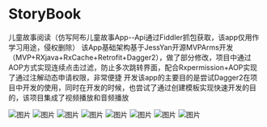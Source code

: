 # StoryBook
儿童故事阅读（仿写阿布儿童故事App--Api通过Fiddler抓包获取，该app仅用作学习用途，侵权删除）
该App基础架构基于JessYan开源MVPArms开发（MVP+RXjava+RxCache+Retrofit+Dagger2），做了部分修改，项目中通过AOP方式实现连续点击过滤，防止多次跳转界面，配合Rxpermission+AOP实现了通过注解动态申请权限，非常便捷
开发该app的主要目的是尝试Dagger2在项目中开发的使用，同时在开发的时候，也尝试了通过创建模板实现快速开发的目的，该项目集成了视频播放和音频播放

![图片](https://github.com/WinWang/StoryBook/blob/master/screenShot/1.png?raw=true)
![图片](https://github.com/WinWang/StoryBook/blob/master/screenShot/2.png?raw=true)
![图片](https://github.com/WinWang/StoryBook/blob/master/screenShot/3.png?raw=true)
![图片](https://github.com/WinWang/StoryBook/blob/master/screenShot/4.png?raw=true)
![图片](https://github.com/WinWang/StoryBook/blob/master/screenShot/5.png?raw=true)
![图片](https://github.com/WinWang/StoryBook/blob/master/screenShot/6.png?raw=true)
![图片](https://github.com/WinWang/StoryBook/blob/master/screenShot/7.png?raw=true)
![图片](https://github.com/WinWang/StoryBook/blob/master/screenShot/8.png?raw=true)
